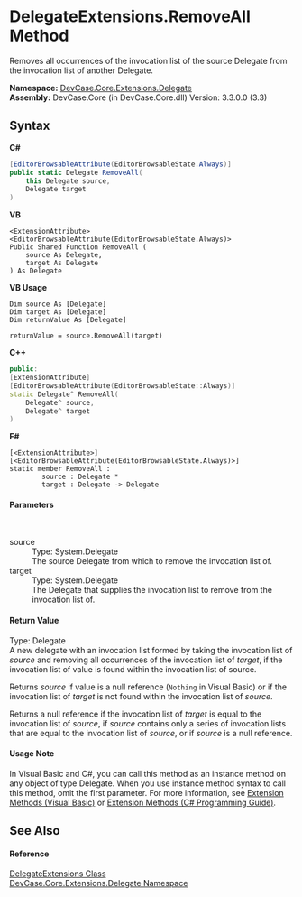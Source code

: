 # DelegateExtensions.RemoveAll Method 
 

Removes all occurrences of the invocation list of the source Delegate from the invocation list of another Delegate.

**Namespace:**&nbsp;<a href="N_DevCase_Core_Extensions_Delegate">DevCase.Core.Extensions.Delegate</a><br />**Assembly:**&nbsp;DevCase.Core (in DevCase.Core.dll) Version: 3.3.0.0 (3.3)

## Syntax

**C#**<br />
``` C#
[EditorBrowsableAttribute(EditorBrowsableState.Always)]
public static Delegate RemoveAll(
	this Delegate source,
	Delegate target
)
```

**VB**<br />
``` VB
<ExtensionAttribute>
<EditorBrowsableAttribute(EditorBrowsableState.Always)>
Public Shared Function RemoveAll ( 
	source As Delegate,
	target As Delegate
) As Delegate
```

**VB Usage**<br />
``` VB Usage
Dim source As [Delegate]
Dim target As [Delegate]
Dim returnValue As [Delegate]

returnValue = source.RemoveAll(target)
```

**C++**<br />
``` C++
public:
[ExtensionAttribute]
[EditorBrowsableAttribute(EditorBrowsableState::Always)]
static Delegate^ RemoveAll(
	Delegate^ source, 
	Delegate^ target
)
```

**F#**<br />
``` F#
[<ExtensionAttribute>]
[<EditorBrowsableAttribute(EditorBrowsableState.Always)>]
static member RemoveAll : 
        source : Delegate * 
        target : Delegate -> Delegate 

```


#### Parameters
&nbsp;<dl><dt>source</dt><dd>Type: System.Delegate<br />The source Delegate from which to remove the invocation list of.</dd><dt>target</dt><dd>Type: System.Delegate<br />The Delegate that supplies the invocation list to remove from the invocation list of.</dd></dl>

#### Return Value
Type: Delegate<br />A new delegate with an invocation list formed by taking the invocation list of *source* and removing all occurrences of the invocation list of *target*, if the invocation list of value is found within the invocation list of source. 

 Returns *source* if value is a null reference (`Nothing` in Visual Basic) or if the invocation list of *target* is not found within the invocation list of *source*. 

 Returns a null reference if the invocation list of *target* is equal to the invocation list of *source*, if *source* contains only a series of invocation lists that are equal to the invocation list of *source*, or if *source* is a null reference.

#### Usage Note
In Visual Basic and C#, you can call this method as an instance method on any object of type Delegate. When you use instance method syntax to call this method, omit the first parameter. For more information, see <a href="https://docs.microsoft.com/dotnet/visual-basic/programming-guide/language-features/procedures/extension-methods">Extension Methods (Visual Basic)</a> or <a href="https://docs.microsoft.com/dotnet/csharp/programming-guide/classes-and-structs/extension-methods">Extension Methods (C# Programming Guide)</a>.

## See Also


#### Reference
<a href="T_DevCase_Core_Extensions_Delegate_DelegateExtensions">DelegateExtensions Class</a><br /><a href="N_DevCase_Core_Extensions_Delegate">DevCase.Core.Extensions.Delegate Namespace</a><br />